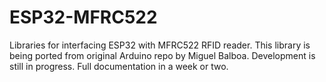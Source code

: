# ESP32-MFRC522
Libraries for interfacing ESP32 with MFRC522 RFID reader.
This library is being ported from original Arduino repo by Miguel Balboa.
Development is still in progress.
Full documentation in a week or two.
